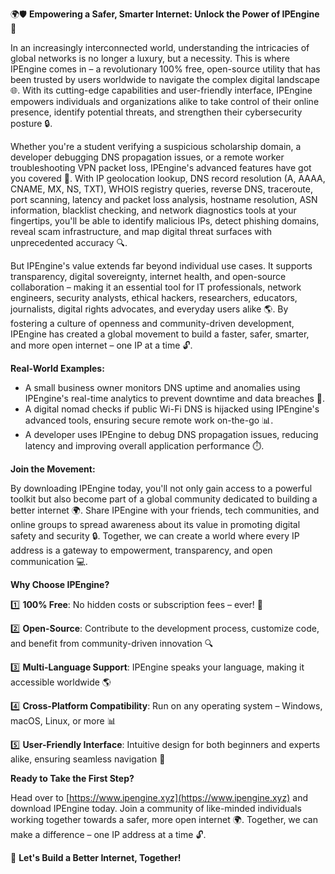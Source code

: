 🌍🛡️ **Empowering a Safer, Smarter Internet: Unlock the Power of IPEngine** 🚀

In an increasingly interconnected world, understanding the intricacies of global networks is no longer a luxury, but a necessity. This is where IPEngine comes in – a revolutionary 100% free, open-source utility that has been trusted by users worldwide to navigate the complex digital landscape 🌐. With its cutting-edge capabilities and user-friendly interface, IPEngine empowers individuals and organizations alike to take control of their online presence, identify potential threats, and strengthen their cybersecurity posture 🔒.

Whether you're a student verifying a suspicious scholarship domain, a developer debugging DNS propagation issues, or a remote worker troubleshooting VPN packet loss, IPEngine's advanced features have got you covered 📡. With IP geolocation lookup, DNS record resolution (A, AAAA, CNAME, MX, NS, TXT), WHOIS registry queries, reverse DNS, traceroute, port scanning, latency and packet loss analysis, hostname resolution, ASN information, blacklist checking, and network diagnostics tools at your fingertips, you'll be able to identify malicious IPs, detect phishing domains, reveal scam infrastructure, and map digital threat surfaces with unprecedented accuracy 🔍.

But IPEngine's value extends far beyond individual use cases. It supports transparency, digital sovereignty, internet health, and open-source collaboration – making it an essential tool for IT professionals, network engineers, security analysts, ethical hackers, researchers, educators, journalists, digital rights advocates, and everyday users alike 🌎. By fostering a culture of openness and community-driven development, IPEngine has created a global movement to build a faster, safer, smarter, and more open internet – one IP at a time 🔓.

**Real-World Examples:**

* A small business owner monitors DNS uptime and anomalies using IPEngine's real-time analytics to prevent downtime and data breaches 🚀.
* A digital nomad checks if public Wi-Fi DNS is hijacked using IPEngine's advanced tools, ensuring secure remote work on-the-go 📊.
* A developer uses IPEngine to debug DNS propagation issues, reducing latency and improving overall application performance ⏱️.

**Join the Movement:**

By downloading IPEngine today, you'll not only gain access to a powerful toolkit but also become part of a global community dedicated to building a better internet 🌍. Share IPEngine with your friends, tech communities, and online groups to spread awareness about its value in promoting digital safety and security 🔒. Together, we can create a world where every IP address is a gateway to empowerment, transparency, and open communication 💻.

**Why Choose IPEngine?**

1️⃣ **100% Free**: No hidden costs or subscription fees – ever! 🙌

2️⃣ **Open-Source**: Contribute to the development process, customize code, and benefit from community-driven innovation 🔍

3️⃣ **Multi-Language Support**: IPEngine speaks your language, making it accessible worldwide 🌎

4️⃣ **Cross-Platform Compatibility**: Run on any operating system – Windows, macOS, Linux, or more 📊

5️⃣ **User-Friendly Interface**: Intuitive design for both beginners and experts alike, ensuring seamless navigation 🔧

**Ready to Take the First Step?**

Head over to [https://www.ipengine.xyz](https://www.ipengine.xyz) and download IPEngine today. Join a community of like-minded individuals working together towards a safer, more open internet 🌍. Together, we can make a difference – one IP address at a time 🔓.

🚀 **Let's Build a Better Internet, Together!**
